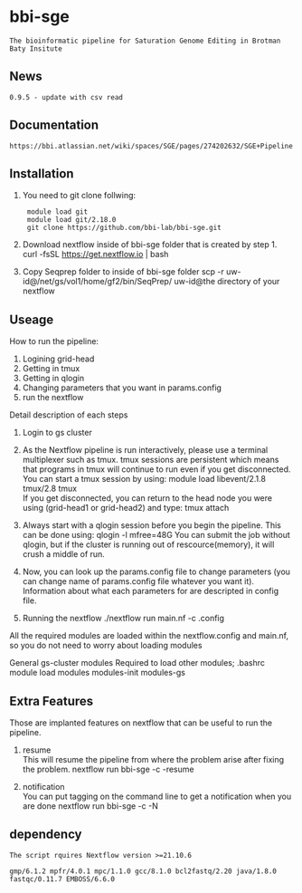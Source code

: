 # bbi-sge
    The bioinformatic pipeline for Saturation Genome Editing in Brotman Baty Insitute

## News
    0.9.5 - update with csv read

## Documentation
    https://bbi.atlassian.net/wiki/spaces/SGE/pages/274202632/SGE+Pipeline

## Installation

1. You need to git clone follwing:
    
        module load git
        module load git/2.18.0
        git clone https://github.com/bbi-lab/bbi-sge.git

2. Download nextflow inside of bbi-sge folder that is created by step 1.   
        curl -fsSL https://get.nextflow.io | bash

3. Copy Seqprep folder to inside of bbi-sge folder
    scp -r uw-id@/net/gs/vol1/home/gf2/bin/SeqPrep/ uw-id@the directory of your nextflow

## Useage

How to run the pipeline:
1. Logining grid-head
2. Getting in tmux
3. Getting in qlogin
4. Changing parameters that you want in params.config
5. run the nextflow

Detail description of each steps

1. Login to gs cluster  

2. As the Nextflow pipeline is run interactively, please use a terminal multiplexer such as tmux. tmux sessions are persistent which means that programs in tmux will continue to run even if you get disconnected. You can start a tmux session by using:
    module load libevent/2.1.8 tmux/2.8
    tmux   
If you get disconnected, you can return to the head node you were using (grid-head1 or grid-head2) and type:
    tmux attach

3. Always start with a qlogin session before you begin the pipeline. This can be done using:
    qlogin -l mfree=48G 
You can submit the job without qlogin, but if the cluster is running out of rescource(memory), it will crush a middle of run.

4. Now, you can look up the params.config file to change parameters (you can change name of params.config file whatever you want it). Information about what each parameters for are descripted in config file.

5. Running the nextflow
        ./nextflow run main.nf -c <config name>.config 

All the required modules are loaded within the nextflow.config and main.nf, so you do not need to worry about loading modules 

General gs-cluster modules 
Required to load other modules; .bashrc
    module load modules modules-init modules-gs  

## Extra Features
Those are implanted features on nextflow that can be useful to run the pipeline.

1. resume  
This will resume the pipeline from where the problem arise after fixing the problem.
    nextflow run bbi-sge -c <config name> -resume

2. notification  
You can put tagging on the command line to get a notification when you are done
    nextflow run bbi-sge -c <config name> -N <recipient address>  

## dependency
    The script rquires Nextflow version >=21.10.6  

    gmp/6.1.2 mpfr/4.0.1 mpc/1.1.0 gcc/8.1.0 bcl2fastq/2.20 java/1.8.0 fastqc/0.11.7 EMBOSS/6.6.0
